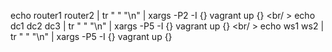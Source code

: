 echo router1 router2  | tr " " "\n" | xargs -P2 -I {} vagrant up {} <br/ >
echo dc1 dc2 dc3 | tr " " "\n" | xargs -P5 -I {} vagrant up {} <br/ >
echo ws1 ws2 | tr " " "\n" | xargs -P5 -I {} vagrant up {}
